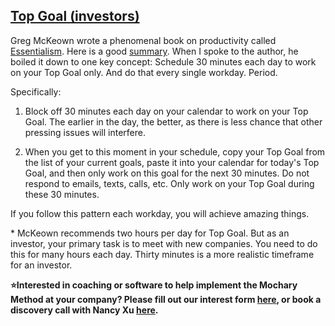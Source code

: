 ## [Top Goal (investors)](https://docs.google.com/document/d/1u1zhHYoBRfScvQ5jx9FqDQX9TKLgUCS6EgNa2Emmiaw/edit?usp=sharing)

Greg McKeown wrote a phenomenal book on productivity called [Essentialism](https://smile.amazon.com/Essentialism-Disciplined-Pursuit-Greg-McKeown/dp/0804137382/ref=sr_1_1?ie=UTF8&qid=1479153913&sr=8-1&keywords=essentialism). Here is a good [summary](https://paulminors.com/essentialism-by-greg-mckeown-book-summary-pdf/). When I spoke to the author, he boiled it down to one key concept: Schedule 30 minutes each day to work on your Top Goal only. And do that every single workday. Period.

Specifically:

1. Block off 30 minutes each day on your calendar to work on your Top Goal. The earlier in the day, the better, as there is less chance that other pressing issues will interfere.

2. When you get to this moment in your schedule, copy your Top Goal from the list of your current goals, paste it into your calendar for today's Top Goal, and then only work on this goal for the next 30 minutes. Do not respond to emails, texts, calls, etc. Only work on your Top Goal during these 30 minutes.

If you follow this pattern each workday, you will achieve amazing things.

\* McKeown recommends two hours per day for Top Goal. But as an investor, your primary task is to meet with new companies. You need to do this for many hours each day. Thirty minutes is a more realistic timeframe for an investor.

**⭐Interested in coaching or software to help implement the Mochary Method at your company? Please fill out our interest form [here](https://mocharymethod.typeform.com/interest), or book a discovery call with Nancy Xu [here](https://calendly.com/nancy-mm/30).**
